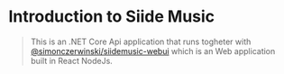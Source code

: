 # Introduction to Siide Music

> This is an .NET Core Api application that runs togheter with [@simonczerwinski/siidemusic-webui](https://github.com/simonczerwinski/siidemusic-webui) which is an Web application built in React NodeJs.

